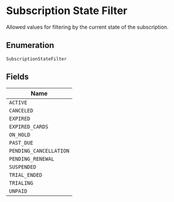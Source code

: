 
# Subscription State Filter

Allowed values for filtering by the current state of the subscription.

## Enumeration

`SubscriptionStateFilter`

## Fields

| Name |
|  --- |
| `ACTIVE` |
| `CANCELED` |
| `EXPIRED` |
| `EXPIRED_CARDS` |
| `ON_HOLD` |
| `PAST_DUE` |
| `PENDING_CANCELLATION` |
| `PENDING_RENEWAL` |
| `SUSPENDED` |
| `TRIAL_ENDED` |
| `TRIALING` |
| `UNPAID` |

